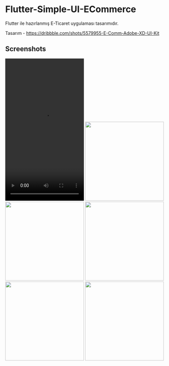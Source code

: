 # Flutter-Simple-UI-ECommerce

Flutter ile hazırlanmış E-Ticaret uygulaması tasarımıdır.

Tasarım - https://dribbble.com/shots/5579955-E-Comm-Adobe-XD-UI-Kit

## Screenshots

<kbd>
<video width="250" height="450" controls>
  <source src="https://raw.githubusercontent.com/ahmeteminkara/Flutter-Simple-UI-ECommerce/master/media/ssvideo.mp4" type="video/mp4">
  No video
</video></kbd>   <kbd>
<img src="https://raw.githubusercontent.com/ahmeteminkara/Flutter-Simple-UI-ECommerce/master/media/ECommerce1.jpg" width="250" /></kbd>    <kbd>
<img src="https://raw.githubusercontent.com/ahmeteminkara/Flutter-Simple-UI-ECommerce/master/media/ECommerce2.jpg" width="250" /></kbd>    <kbd>
<img src="https://raw.githubusercontent.com/ahmeteminkara/Flutter-Simple-UI-ECommerce/master/media/ECommerce3.jpg" width="250" /></kbd>    <kbd>
<img src="https://raw.githubusercontent.com/ahmeteminkara/Flutter-Simple-UI-ECommerce/master/media/ECommerce4.jpg" width="250" /></kbd>    <kbd>
<img src="https://raw.githubusercontent.com/ahmeteminkara/Flutter-Simple-UI-ECommerce/master/media/ECommerce5.jpg" width="250" /></kbd>
